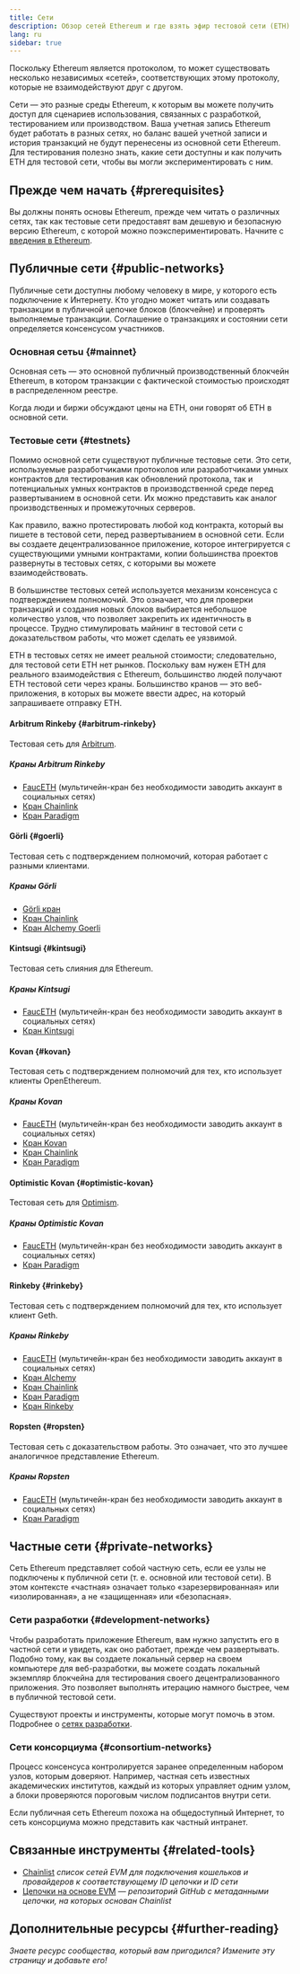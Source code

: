 ```yaml
---
title: Сети
description: Обзор сетей Ethereum и где взять эфир тестовой сети (ETH) для тестирования вашего приложения.
lang: ru
sidebar: true
---
```


Поскольку Ethereum является протоколом, то может существовать несколько независимых «сетей», соответствующих этому протоколу, которые не взаимодействуют друг с другом.

Сети — это разные среды Ethereum, к которым вы можете получить доступ для сценариев использования, связанных с разработкой, тестированием или производством. Ваша учетная запись Ethereum будет работать в разных сетях, но баланс вашей учетной записи и история транзакций не будут перенесены из основной сети Ethereum. Для тестирования полезно знать, какие сети доступны и как получить ETH для тестовой сети, чтобы вы могли экспериментировать с ним.

## Прежде чем начать {#prerequisites}

Вы должны понять основы Ethereum, прежде чем читать о различных сетях, так как тестовые сети предоставят вам дешевую и безопасную версию Ethereum, с которой можно поэкспериментировать. Начните с [введения в Ethereum](/developers/docs/intro-to-ethereum/).

## Публичные сети {#public-networks}

Публичные сети доступны любому человеку в мире, у которого есть подключение к Интернету. Кто угодно может читать или создавать транзакции в публичной цепочке блоков (блокчейне) и проверять выполняемые транзакции. Соглашение о транзакциях и состоянии сети определяется консенсусом участников.

### Основная сетьu {#mainnet}

Основная сеть — это основной публичный производственный блокчейн Ethereum, в котором транзакции с фактической стоимостью происходят в распределенном реестре.

Когда люди и биржи обсуждают цены на ETH, они говорят об ETH в основной сети.

### Тестовые сети {#testnets}

Помимо основной сети существуют публичные тестовые сети. Это сети, используемые разработчиками протоколов или разработчиками умных контрактов для тестирования как обновлений протокола, так и потенциальных умных контрактов в производственной среде перед развертыванием в основной сети. Их можно представить как аналог производственных и промежуточных серверов.

Как правило, важно протестировать любой код контракта, который вы пишете в тестовой сети, перед развертыванием в основной сети. Если вы создаете децентрализованное приложение, которое интегрируется с существующими умными контрактами, копии большинства проектов развернуты в тестовых сетях, с которыми вы можете взаимодействовать.

В большинстве тестовых сетей используется механизм консенсуса с подтверждением полномочий. Это означает, что для проверки транзакций и создания новых блоков выбирается небольшое количество узлов, что позволяет закрепить их идентичность в процессе. Трудно стимулировать майнинг в тестовой сети с доказательством работы, что может сделать ее уязвимой.

ETH в тестовых сетях не имеет реальной стоимости; следовательно, для тестовой сети ETH нет рынков. Поскольку вам нужен ETH для реального взаимодействия с Ethereum, большинство людей получают ETH тестовой сети через краны. Большинство кранов — это веб-приложения, в которых вы можете ввести адрес, на который запрашиваете отправку ETH.

#### Arbitrum Rinkeby {#arbitrum-rinkeby}

Тестовая сеть для [Arbitrum](https://arbitrum.io/).

##### Краны Arbitrum Rinkeby

- [FaucETH](https://fauceth.komputing.org) (мультичейн-кран без необходимости заводить аккаунт в социальных сетях)
- [Кран Chainlink](https://faucets.chain.link/)
- [Кран Paradigm](https://faucet.paradigm.xyz/)

#### Görli {#goerli}

Тестовая сеть с подтверждением полномочий, которая работает с разными клиентами.

##### Краны Görli

- [Görli кран](https://faucet.goerli.mudit.blog/)
- [Кран Chainlink](https://faucets.chain.link/)
- [Кран Alchemy Goerli](https://goerlifaucet.com/)

#### Kintsugi {#kintsugi}

Тестовая сеть слияния для Ethereum.

##### Краны Kintsugi

- [FaucETH](https://fauceth.komputing.org) (мультичейн-кран без необходимости заводить аккаунт в социальных сетях)
- [Кран Kintsugi](https://faucet.kintsugi.themerge.dev/)

#### Kovan {#kovan}

Тестовая сеть с подтверждением полномочий для тех, кто использует клиенты OpenEthereum.

##### Краны Kovan

- [FaucETH](https://fauceth.komputing.org) (мультичейн-кран без необходимости заводить аккаунт в социальных сетях)
- [Кран Kovan](https://faucet.kovan.network/)
- [Кран Chainlink](https://faucets.chain.link/)
- [Кран Paradigm](https://faucet.paradigm.xyz/)

#### Optimistic Kovan {#optimistic-kovan}

Тестовая сеть для [Optimism](https://www.optimism.io/).

##### Краны Optimistic Kovan

- [FaucETH](https://fauceth.komputing.org) (мультичейн-кран без необходимости заводить аккаунт в социальных сетях)
- [Кран Paradigm](https://faucet.paradigm.xyz/)

#### Rinkeby {#rinkeby}

Тестовая сеть с подтверждением полномочий для тех, кто использует клиент Geth.

##### Краны Rinkeby

- [FaucETH](https://fauceth.komputing.org) (мультичейн-кран без необходимости заводить аккаунт в социальных сетях)
- [Кран Alchemy](https://RinkebyFaucet.com)
- [Кран Chainlink](https://faucets.chain.link/)
- [Кран Paradigm](https://faucet.paradigm.xyz/)
- [Кран Rinkeby](https://faucet.rinkeby.io/)

#### Ropsten {#ropsten}

Тестовая сеть с доказательством работы. Это означает, что это лучшее аналогичное представление Ethereum.

##### Краны Ropsten

- [FaucETH](https://fauceth.komputing.org) (мультичейн-кран без необходимости заводить аккаунт в социальных сетях)
- [Кран Paradigm](https://faucet.paradigm.xyz/)

## Частные сети {#private-networks}

Сеть Ethereum представляет собой частную сеть, если ее узлы не подключены к публичной сети (т. е. основной или тестовой сети). В этом контексте «частная» означает только «зарезервированная» или «изолированная», а не «защищенная» или «безопасная».

### Сети разработки {#development-networks}

Чтобы разработать приложение Ethereum, вам нужно запустить его в частной сети и увидеть, как оно работает, прежде чем развертывать. Подобно тому, как вы создаете локальный сервер на своем компьютере для веб-разработки, вы можете создать локальный экземпляр блокчейна для тестирования своего децентрализованного приложения. Это позволяет выполнять итерацию намного быстрее, чем в публичной тестовой сети.

Существуют проекты и инструменты, которые могут помочь в этом. Подробнее о [сетях разработки](/developers/docs/development-networks/).

### Сети консорциума {#consortium-networks}

Процесс консенсуса контролируется заранее определенным набором узлов, которым доверяют. Например, частная сеть известных академических институтов, каждый из которых управляет одним узлом, а блоки проверяются пороговым числом подписантов внутри сети.

Если публичная сеть Ethereum похожа на общедоступный Интернет, то сеть консорциума можно представить как частный интранет.

## Связанные инструменты {#related-tools}

- [Chainlist](https://chainlist.org/) _список сетей EVM для подключения кошельков и провайдеров к соответствующему ID цепочки и ID сети_
- [Цепочки на основе EVM](https://github.com/ethereum-lists/chains) — _репозиторий GitHub с метаданными цепочки, на которых основан Chainlist_

## Дополнительные ресурсы {#further-reading}

_Знаете ресурс сообщества, который вам пригодился? Измените эту страницу и добавьте его!_
